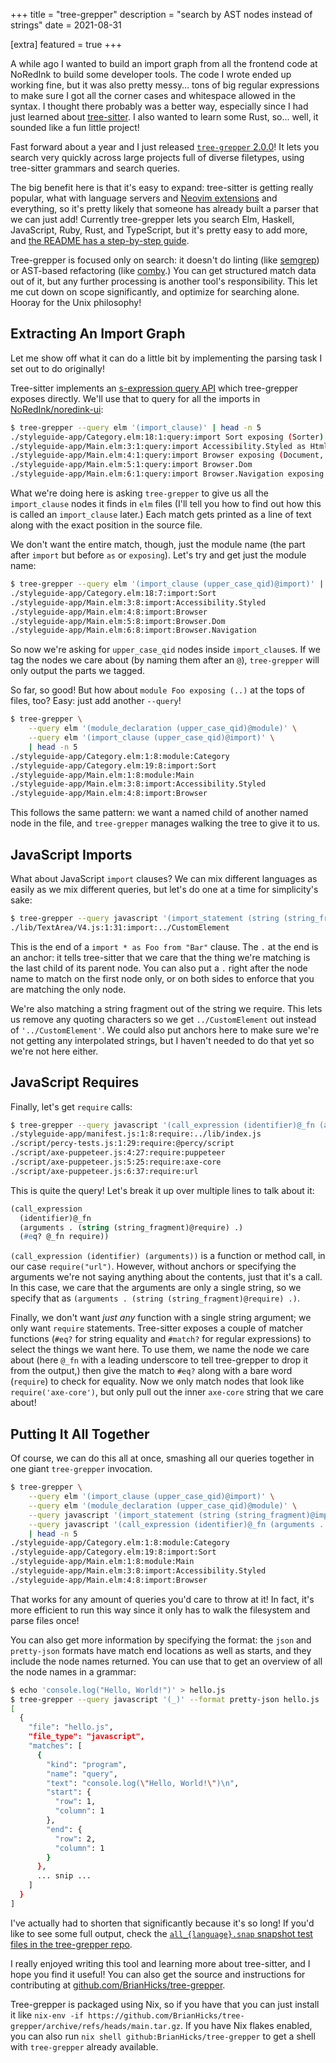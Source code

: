 +++
title = "tree-grepper"
description = "search by AST nodes instead of strings"
date = 2021-08-31

[extra]
featured = true
+++

A while ago I wanted to build an import graph from all the frontend code at NoRedInk to build some developer tools.
The code I wrote ended up working fine, but it was also pretty messy&hellip; tons of big regular expressions to make sure I got all the corner cases and whitespace allowed in the syntax.
I thought there probably was a better way, especially since I had just learned about [tree-sitter](https://tree-sitter.github.io/tree-sitter/).
I also wanted to learn some Rust, so&hellip; well, it sounded like a fun little project!

Fast forward about a year and I just released [`tree-grepper` 2.0.0](https://github.com/BrianHicks/tree-grepper)!
It lets you search very quickly across large projects full of diverse filetypes, using tree-sitter grammars and search queries.

The big benefit here is that it's easy to expand: tree-sitter is getting really popular, what with language servers and [Neovim extensions](https://neovim.io/doc/treesitter/) and everything, so it's pretty likely that someone has already built a parser that we can just add!
Currently tree-grepper lets you search Elm, Haskell, JavaScript, Ruby, Rust, and TypeScript, but it's pretty easy to add more, and [the README has a step-by-step guide](https://github.com/BrianHicks/tree-grepper#supported-languages).

Tree-grepper is focused only on search: it doesn't do linting (like [semgrep](https://semgrep.dev)) or AST-based refactoring (like [comby](https://comby.dev/).)
You can get structured match data out of it, but any further processing is another tool's responsibility.
This let me cut down on scope significantly, and optimize for searching alone.
Hooray for the Unix philosophy!

## Extracting An Import Graph

Let me show off what it can do a little bit by implementing the parsing task I set out to do originally!

Tree-sitter implements an [s-expression query API](https://tree-sitter.github.io/tree-sitter/using-parsers#pattern-matching-with-queries) which tree-grepper exposes directly.
We'll use that to query for all the imports in [NoRedInk/noredink-ui](https://github.com/noredink/noredink-ui):

```bash
$ tree-grepper --query elm '(import_clause)' | head -n 5
./styleguide-app/Category.elm:18:1:query:import Sort exposing (Sorter)
./styleguide-app/Main.elm:3:1:query:import Accessibility.Styled as Html exposing (Html, img, text)
./styleguide-app/Main.elm:4:1:query:import Browser exposing (Document, UrlRequest(..))
./styleguide-app/Main.elm:5:1:query:import Browser.Dom
./styleguide-app/Main.elm:6:1:query:import Browser.Navigation exposing (Key)
```

What we're doing here is asking `tree-grepper` to give us all the `import_clause` nodes it finds in `elm` files (I'll tell you how to find out how this is called an `import_clause` later.)
Each match gets printed as a line of text along with the exact position in the source file.

We don't want the entire match, though, just the module name (the part after `import` but before `as` or `exposing`).
Let's try and get just the module name:

```bash
$ tree-grepper --query elm '(import_clause (upper_case_qid)@import)' | head -n 5
./styleguide-app/Category.elm:18:7:import:Sort
./styleguide-app/Main.elm:3:8:import:Accessibility.Styled
./styleguide-app/Main.elm:4:8:import:Browser
./styleguide-app/Main.elm:5:8:import:Browser.Dom
./styleguide-app/Main.elm:6:8:import:Browser.Navigation
```

So now we're asking for `upper_case_qid` nodes inside `import_clause`s.
If we tag the nodes we care about (by naming them after an `@`), `tree-grepper` will only output the parts we tagged.

So far, so good!
But how about `module Foo exposing (..)` at the tops of files, too?
Easy: just add another `--query`!

```bash
$ tree-grepper \
    --query elm '(module_declaration (upper_case_qid)@module)' \
    --query elm '(import_clause (upper_case_qid)@import)' \
    | head -n 5
./styleguide-app/Category.elm:1:8:module:Category
./styleguide-app/Category.elm:19:8:import:Sort
./styleguide-app/Main.elm:1:8:module:Main
./styleguide-app/Main.elm:3:8:import:Accessibility.Styled
./styleguide-app/Main.elm:4:8:import:Browser
```

This follows the same pattern: we want a named child of another named node in the file, and `tree-grepper` manages walking the tree to give it to us.

## JavaScript Imports

What about JavaScript `import` clauses?
We can mix different languages as easily as we mix different queries, but let's do one at a time for simplicity's sake:

```bash
$ tree-grepper --query javascript '(import_statement (string (string_fragment)@import) .)'
./lib/TextArea/V4.js:1:31:import:../CustomElement
```

This is the end of a `import * as Foo from "Bar"` clause.
The `.` at the end is an anchor: it tells tree-sitter that we care that the thing we're matching is the last child of its parent node.
You can also put a `.` right after the node name to match on the first node only, or on both sides to enforce that you are matching the only node.

We're also matching a string fragment out of the string we require.
This lets us remove any quoting characters so we get `../CustomElement` out instead of `'../CustomElement'`.
We could also put anchors here to make sure we're not getting any interpolated strings, but I haven't needed to do that yet so we're not here either.

## JavaScript Requires

Finally, let's get `require` calls:

```bash
$ tree-grepper --query javascript '(call_expression (identifier)@_fn (arguments . (string (string_fragment)@require) .) (#eq? @_fn require))' | head -n 5
./styleguide-app/manifest.js:1:8:require:../lib/index.js
./script/percy-tests.js:1:29:require:@percy/script
./script/axe-puppeteer.js:4:27:require:puppeteer
./script/axe-puppeteer.js:5:25:require:axe-core
./script/axe-puppeteer.js:6:37:require:url
```

This is quite the query!
Let's break it up over multiple lines to talk about it:

```lisp
(call_expression
  (identifier)@_fn
  (arguments . (string (string_fragment)@require) .)
  (#eq? @_fn require))
```

`(call_expression (identifier) (arguments))` is a function or method call, in our case `require("url")`.
However, without anchors or specifying the arguments we're not saying anything about the contents, just that it's a call.
In this case, we care that the arguments are only a single string, so we specify that as `(arguments . (string (string_fragment)@require) .)`.

Finally, we don't want *just any* function with a single string argument; we only want `require` statements.
Tree-sitter exposes a couple of matcher functions (`#eq?` for string equality and `#match?` for regular expressions) to select the things we want here.
To use them, we name the node we care about (here `@_fn` with a leading underscore to tell tree-grepper to drop it from the output,) then give the match to `#eq?` along with a bare word (`require`) to check for equality.
Now we only match nodes that look like `require('axe-core')`, but only pull out the inner `axe-core` string that we care about!

## Putting It All Together

Of course, we can do this all at once, smashing all our queries together in one giant `tree-grepper` invocation.

```bash
$ tree-grepper \
    --query elm '(import_clause (upper_case_qid)@import)' \
    --query elm '(module_declaration (upper_case_qid)@module)' \
    --query javascript '(import_statement (string (string_fragment)@import) .)' \
    --query javascript '(call_expression (identifier)@_fn (arguments . (string (string_fragment)@require) .) (#eq? @_fn require))' \
    | head -n 5
./styleguide-app/Category.elm:1:8:module:Category
./styleguide-app/Category.elm:19:8:import:Sort
./styleguide-app/Main.elm:1:8:module:Main
./styleguide-app/Main.elm:3:8:import:Accessibility.Styled
./styleguide-app/Main.elm:4:8:import:Browser
```

That works for any amount of queries you'd care to throw at it!
In fact, it's more efficient to run this way since it only has to walk the filesystem and parse files once!

You can also get more information by specifying the format: the `json` and `pretty-json` formats have match end locations as well as starts, and they include the node names returned.
You can use that to get an overview of all the node names in a grammar:

```bash
$ echo 'console.log("Hello, World!")' > hello.js
$ tree-grepper --query javascript '(_)' --format pretty-json hello.js
[
  {
    "file": "hello.js",
    "file_type": "javascript",
    "matches": [
      {
        "kind": "program",
        "name": "query",
        "text": "console.log(\"Hello, World!\")\n",
        "start": {
          "row": 1,
          "column": 1
        },
        "end": {
          "row": 2,
          "column": 1
        }
      },
      ... snip ...
    ]
  }
]
```

I've actually had to shorten that significantly because it's so long!
If you'd like to see some full output, check the [`all_{language}.snap` snapshot test files in the tree-grepper repo](https://github.com/BrianHicks/tree-grepper/tree/main/src/snapshots).

I really enjoyed writing this tool and learning more about tree-sitter, and I hope you find it useful!
You can also get the source and instructions for contributing at [github.com/BrianHicks/tree-grepper](https://github.com/BrianHicks/tree-grepper).

Tree-grepper is packaged using Nix, so if you have that you can just install it like `nix-env -if https://github.com/BrianHicks/tree-grepper/archive/refs/heads/main.tar.gz`.
If you have Nix flakes enabled, you can also run `nix shell github:BrianHicks/tree-grepper` to get a shell with `tree-grepper` already available.
